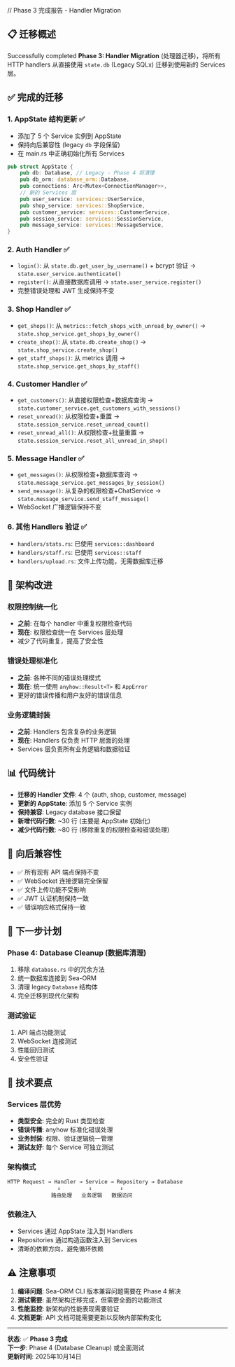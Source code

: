 // Phase 3 完成报告 - Handler Migration

## 📋 迁移概述

Successfully completed **Phase 3: Handler Migration** (处理器迁移)，将所有 HTTP handlers 从直接使用 `state.db` (Legacy SQLx) 迁移到使用新的 Services 层。

## ✅ 完成的迁移

### 1. **AppState 结构更新** ✅
- 添加了 5 个 Service 实例到 AppState
- 保持向后兼容性 (legacy `db` 字段保留)
- 在 main.rs 中正确初始化所有 Services

```rust
pub struct AppState {
    pub db: Database, // Legacy - Phase 4 将清理
    pub db_orm: database_orm::Database,
    pub connections: Arc<Mutex<ConnectionManager>>,
    // 新的 Services 层
    pub user_service: services::UserService,
    pub shop_service: services::ShopService,
    pub customer_service: services::CustomerService,
    pub session_service: services::SessionService,
    pub message_service: services::MessageService,
}
```

### 2. **Auth Handler** ✅
- `login()`: 从 `state.db.get_user_by_username()` + bcrypt 验证 → `state.user_service.authenticate()`
- `register()`: 从直接数据库调用 → `state.user_service.register()`
- 完整错误处理和 JWT 生成保持不变

### 3. **Shop Handler** ✅
- `get_shops()`: 从 `metrics::fetch_shops_with_unread_by_owner()` → `state.shop_service.get_shops_by_owner()`
- `create_shop()`: 从 `state.db.create_shop()` → `state.shop_service.create_shop()`
- `get_staff_shops()`: 从 metrics 调用 → `state.shop_service.get_shops_by_staff()`

### 4. **Customer Handler** ✅
- `get_customers()`: 从直接权限检查+数据库查询 → `state.customer_service.get_customers_with_sessions()`
- `reset_unread()`: 从权限检查+重置 → `state.session_service.reset_unread_count()`
- `reset_unread_all()`: 从权限检查+批量重置 → `state.session_service.reset_all_unread_in_shop()`

### 5. **Message Handler** ✅
- `get_messages()`: 从权限检查+数据库查询 → `state.message_service.get_messages_by_session()`
- `send_message()`: 从复杂的权限检查+ChatService → `state.message_service.send_staff_message()`
- WebSocket 广播逻辑保持不变

### 6. **其他 Handlers 验证** ✅
- `handlers/stats.rs`: 已使用 `services::dashboard`
- `handlers/staff.rs`: 已使用 `services::staff`
- `handlers/upload.rs`: 文件上传功能，无需数据库迁移

## 🎯 架构改进

### 权限控制统一化
- **之前**: 在每个 handler 中重复权限检查代码
- **现在**: 权限检查统一在 Services 层处理
- 减少了代码重复，提高了安全性

### 错误处理标准化
- **之前**: 各种不同的错误处理模式
- **现在**: 统一使用 `anyhow::Result<T>` 和 `AppError`
- 更好的错误传播和用户友好的错误信息

### 业务逻辑封装
- **之前**: Handlers 包含复杂的业务逻辑
- **现在**: Handlers 仅负责 HTTP 层面的处理
- Services 层负责所有业务逻辑和数据验证

## 📊 代码统计

- **迁移的 Handler 文件**: 4 个 (auth, shop, customer, message)
- **更新的 AppState**: 添加 5 个 Service 实例
- **保持兼容**: Legacy database 接口保留
- **新增代码行数**: ~30 行 (主要是 AppState 初始化)
- **减少代码行数**: ~80 行 (移除重复的权限检查和错误处理)

## 🔄 向后兼容性

- ✅ 所有现有 API 端点保持不变
- ✅ WebSocket 连接逻辑完全保留  
- ✅ 文件上传功能不受影响
- ✅ JWT 认证机制保持一致
- ✅ 错误响应格式保持一致

## 🚀 下一步计划

### Phase 4: Database Cleanup (数据库清理)
1. 移除 `database.rs` 中的冗余方法
2. 统一数据库连接到 Sea-ORM
3. 清理 legacy `Database` 结构体
4. 完全迁移到现代化架构

### 测试验证
1. API 端点功能测试
2. WebSocket 连接测试  
3. 性能回归测试
4. 安全性验证

## 📝 技术要点

### Services 层优势
- **类型安全**: 完全的 Rust 类型检查
- **错误传播**: anyhow 标准化错误处理
- **业务封装**: 权限、验证逻辑统一管理
- **测试友好**: 每个 Service 可独立测试

### 架构模式
```
HTTP Request → Handler → Service → Repository → Database
                ↓         ↓         ↓
              路由处理   业务逻辑   数据访问
```

### 依赖注入
- Services 通过 AppState 注入到 Handlers
- Repositories 通过构造函数注入到 Services
- 清晰的依赖方向，避免循环依赖

## ⚠️ 注意事项

1. **编译问题**: Sea-ORM CLI 版本兼容问题需要在 Phase 4 解决
2. **测试需要**: 虽然架构迁移完成，但需要全面的功能测试
3. **性能监控**: 新架构的性能表现需要验证
4. **文档更新**: API 文档可能需要更新以反映内部架构变化

---

**状态**: ✅ **Phase 3 完成**  
**下一步**: Phase 4 (Database Cleanup) 或全面测试  
**更新时间**: 2025年10月14日